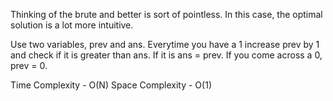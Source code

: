 Thinking of the brute and better is sort of pointless.
In this case, the optimal solution is a lot more intuitive.

Use two variables, prev and ans.
Everytime you have a 1 increase prev by 1 and check if it is greater than ans. If it is ans = prev.
If you come across a 0, prev = 0.

Time Complexity - O(N)
Space Complexity - O(1)

